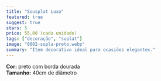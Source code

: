 ```yaml
---
title: "Sousplat Luxo"
featured: true
suggest: true
stars: 5
price: 55,00 (cada unidade)
tags: ["decoração", "suplat"]
image: "0002-supla-preto.webp"
summary: "Item decorativo ideal para ocasiões elegantes."
---
```


**Cor:** preto com borda dourada  
**Tamanho:** 40cm de diâmetro  
